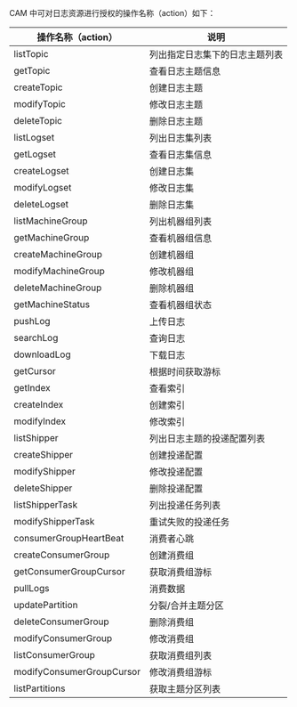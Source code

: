 

CAM 中可对日志资源进行授权的操作名称（action）如下：

| 操作名称（action） | 说明                           |
| ------------------ | ------------------------------ |
| listTopic          | 列出指定日志集下的日志主题列表 |
| getTopic           | 查看日志主题信息               |
| createTopic        | 创建日志主题                   |
| modifyTopic        | 修改日志主题                   |
| deleteTopic        | 删除日志主题                   |
| listLogset         | 列出日志集列表                 |
| getLogset          | 查看日志集信息                 |
| createLogset       | 创建日志集                     |
| modifyLogset       | 修改日志集                     |
| deleteLogset       | 删除日志集                     |
| listMachineGroup   | 列出机器组列表                 |
| getMachineGroup    | 查看机器组信息                 |
| createMachineGroup | 创建机器组                     |
| modifyMachineGroup | 修改机器组                     |
| deleteMachineGroup | 删除机器组                     |
| getMachineStatus   | 查看机器组状态                 |
| pushLog            | 上传日志                       |
| searchLog          | 查询日志                       |
| downloadLog        | 下载日志                       |
| getCursor          | 根据时间获取游标               |
| getIndex           | 查看索引                       |
| createIndex        | 创建索引                       |
| modifyIndex        | 修改索引                       |
| listShipper        | 列出日志主题的投递配置列表     |
| createShipper      | 创建投递配置                   |
| modifyShipper      | 修改投递配置                   |
| deleteShipper      | 删除投递配置                   |
| listShipperTask    | 列出投递任务列表               |
| modifyShipperTask  | 重试失败的投递任务             |
|consumerGroupHeartBeat|消费者心跳|
|createConsumerGroup|创建消费组|
|getConsumerGroupCursor|获取消费组游标|
|pullLogs|消费数据|
|updatePartition|分裂/合并主题分区|
|deleteConsumerGroup|删除消费组|
|modifyConsumerGroup|修改消费组|
|listConsumerGroup|获取消费组列表|
|modifyConsumerGroupCursor|修改消费组游标|
|listPartitions|获取主题分区列表|

